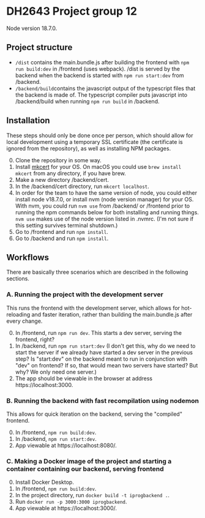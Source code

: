 # DH2643 Project group 12

Node version 18.7.0.

## Project structure

- `/dist` contains the main.bundle.js after building the frontend with `npm run build:dev` in /frontend (uses webpack). /dist is served by the backend when the backend is started with `npm run start:dev` from /backend.
- `/backend/build`contains the javascript output of the typescript files that the backend is made of. The typescript compiler puts javascript into /backend/build when running `npm run build` in /backend.

## Installation

These steps should only be done once per person, which should allow for local development using a temporary SSL certificate (the certificate is ignored from the repository), as well as installing NPM packages.

0. Clone the repository in some way.
1. Install [mkcert](https://github.com/FiloSottile/mkcert) for your OS. On macOS you could use `brew install mkcert` from any directory, if you have brew.
2. Make a new directory /backend/cert.
3. In the /backend/cert directory, run `mkcert localhost`.
4. In order for the team to have the same version of node, you could either install node v18.7.0, or install nvm (node version manager) for your OS. With nvm, you could run `nvm use` from /backend/ or /frontend prior to running the npm commands below for both installing and running things. `nvm use` makes use of the node version listed in .nvmrc. (I'm not sure if this setting survives terminal shutdown.)
5. Go to /frontend and run `npm install`.
6. Go to /backend and run `npm install`.

## Workflows

There are basically three scenarios which are described in the following sections.

### A. Running the project with the development server

This runs the frontend with the development server, which allows for hot-reloading and faster iteration, rather than building the main.bundle.js after every change.

0. In /frontend, run `npm run dev`. This starts a dev server, serving the frontend, right?
1. In /backend, run `npm run start:dev` (I don't get this, why do we need to start the server if we already have started a dev server in the previous step? Is "start:dev" on the backend meant to run in conjunction with "dev" on frontend? If so, that would mean two servers have started? But why? We only need one server.)
2. The app should be viewable in the browser at address https://localhost:3000.

### B. Running the backend with fast recompilation using nodemon

This allows for quick iteration on the backend, serving the "compiled" frontend.

0. In /frontend, `npm run build:dev`.
1. In /backend, `npm run start:dev`.
2. App viewable at https://localhost:8080/.

### C. Making a Docker image of the project and starting a container containing our backend, serving frontend

0. Install Docker Desktop.
1. In /frontend, `npm run build:dev`.
2. In the project directory, run `docker build -t iprogbackend .`.
3. Run `docker run -p 3000:3000 iprogbackend`.
4. App viewable at https://localhost:3000/.
